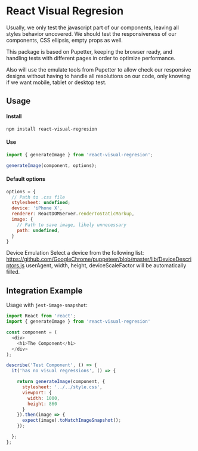 # React Visual Regresion

Usually, we only test the javascript part of our components, leaving all styles behavior uncovered.
We should test the responsiveness of our components, CSS ellipsis, empty props as well.

This package is based on Pupetter, keeping the browser ready, and handling tests with different pages in order to optimize performance.

Also will use the emulate tools from Pupetter to allow check our responsive designs without having to handle all resolutions on our code, only knowing if we want mobile, tablet or desktop test.

## Usage

#### Install

```
npm install react-visual-regresion
```

#### Use

```js
import { generateImage } from 'react-visual-regresion';

generateImage(component, options);
```

#### Default options

```js
options = {
  // Path to .css file
  stylesheet: undefined;
  device: 'iPhone X',
  renderer: ReactDOMServer.renderToStaticMarkup,
  image: {
    // Path to save image, likely unnecessary
    path: undefined,
  }
}
```

Device Emulation
Select a device from the following list:
https://github.com/GoogleChrome/puppeteer/blob/master/lib/DeviceDescriptors.js
userAgent, width, height, deviceScaleFactor will be automatically filled.

## Integration Example

Usage with `jest-image-snapshot`:

```js
import React from 'react';
import { generateImage } from 'react-visual-regresion'

const component = (
  <div>
    <h1>The Component</h1>
  </div>
);

describe('Test Component', () => {
  it('has no visual regressions', () => {

    return generateImage(component, {
      stylesheet: '../../style.css',
      viewport: {
        width: 1000,
        height: 860
      }
    }).then(image => {
      expect(image).toMatchImageSnapshot();
    });

  };
};
```

